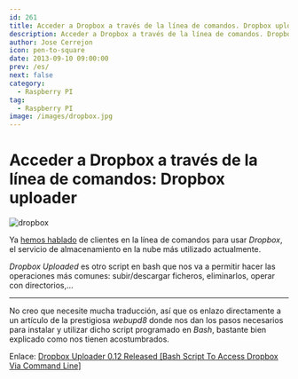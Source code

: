```yaml
---
id: 261
title: Acceder a Dropbox a través de la línea de comandos. Dropbox uploader
description: Acceder a Dropbox a través de la línea de comandos. Dropbox uploader
author: Jose Cerrejon
icon: pen-to-square
date: 2013-09-10 09:00:00
prev: /es/
next: false
category:
  - Raspberry PI
tag:
  - Raspberry PI
image: /images/dropbox.jpg
---
```


# Acceder a Dropbox a través de la línea de comandos: Dropbox uploader

![dropbox](/images/dropbox.jpg)

Ya [hemos hablado](/post.php?id=61) de clientes en la línea de comandos para usar *Dropbox*, el servicio de almacenamiento en la nube más utilizado actualmente.

*Dropbox Uploaded* es otro script en bash que nos va a permitir hacer las operaciones más comunes: subir/descargar ficheros, eliminarlos, operar con directorios,...

- - -
No creo que necesite mucha traducción, así que os enlazo directamente a un artículo de la prestigiosa *webupd8* donde nos dan los pasos necesarios para instalar y utilizar dicho script programado en *Bash*, bastante bien explicado como nos tienen acostumbrados.

Enlace: [Dropbox Uploader 0.12 Released [Bash Script To Access Dropbox Via Command Line]](http://www.webupd8.org/2013/09/dropbox-uploader-012-released-bash.html)